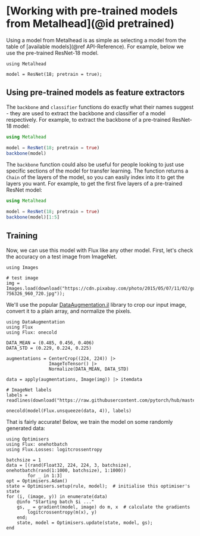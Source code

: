 # [Working with pre-trained models from Metalhead](@id pretrained)

Using a model from Metalhead is as simple as selecting a model from the table of [available models](@ref API-Reference). For example, below we use the pre-trained ResNet-18 model.

```@example 1
using Metalhead
  
model = ResNet(18; pretrain = true);
```

## Using pre-trained models as feature extractors

The `backbone` and `classifier` functions do exactly what their names suggest - they are used to extract the backbone and classifier of a model respectively. For example, to extract the backbone of a pre-trained ResNet-18 model:

```julia
using Metalhead

model = ResNet(18; pretrain = true)
backbone(model)
```

The `backbone` function could also be useful for people looking to just use specific sections of the model for transfer learning. The function returns a `Chain` of the layers of the model, so you can easily index into it to get the layers you want. For example, to get the first five layers of a pre-trained ResNet model:

```julia
using Metalhead

model = ResNet(18; pretrain = true)
backbone(model)[1:5]
```

## Training

Now, we can use this model with Flux like any other model. First, let's check the accuracy on a test image from ImageNet.

```@example 1
using Images

# test image
img = Images.load(download("https://cdn.pixabay.com/photo/2015/05/07/11/02/guitar-756326_960_720.jpg"));
```

We'll use the popular [DataAugmentation.jl](https://github.com/lorenzoh/DataAugmentation.jl) library to crop our input image, convert it to a plain array, and normalize the pixels.

```@example 1
using DataAugmentation
using Flux
using Flux: onecold

DATA_MEAN = (0.485, 0.456, 0.406)
DATA_STD = (0.229, 0.224, 0.225)

augmentations = CenterCrop((224, 224)) |>
                ImageToTensor() |>
                Normalize(DATA_MEAN, DATA_STD)

data = apply(augmentations, Image(img)) |> itemdata

# ImageNet labels
labels = readlines(download("https://raw.githubusercontent.com/pytorch/hub/master/imagenet_classes.txt"))

onecold(model(Flux.unsqueeze(data, 4)), labels)
```

That is fairly accurate! Below, we train the model on some randomly generated data:

```@example 1
using Optimisers
using Flux: onehotbatch
using Flux.Losses: logitcrossentropy

batchsize = 1
data = [(rand(Float32, 224, 224, 3, batchsize), onehotbatch(rand(1:1000, batchsize), 1:1000))
        for _ in 1:3]
opt = Optimisers.Adam()
state = Optimisers.setup(rule, model);  # initialise this optimiser's state
for (i, (image, y)) in enumerate(data)
    @info "Starting batch $i ..."
    gs, _ = gradient(model, image) do m, x  # calculate the gradients
        logitcrossentropy(m(x), y)
    end;
    state, model = Optimisers.update(state, model, gs);
end
```
